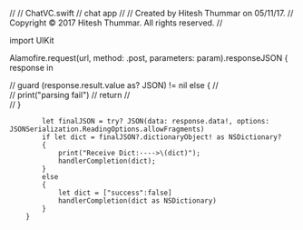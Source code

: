 //
//  ChatVC.swift
//  chat app
//
//  Created by Hitesh Thummar on 05/11/17.
//  Copyright © 2017 Hitesh Thummar. All rights reserved.
//

import UIKit




 Alamofire.request(url, method: .post, parameters: param).responseJSON { response in
            
            
//            guard (response.result.value as? JSON) != nil else {
//                
//                print("parsing fail")
//                return
//                
//            }
            
            
            let finalJSON = try? JSON(data: response.data!, options: JSONSerialization.ReadingOptions.allowFragments)
            if let dict = finalJSON?.dictionaryObject! as NSDictionary?
            {
                print("Receive Dict:---->\(dict)");
                handlerCompletion(dict);
            }
            else
            {
                let dict = ["success":false]
                handlerCompletion(dict as NSDictionary)
            }
        }
